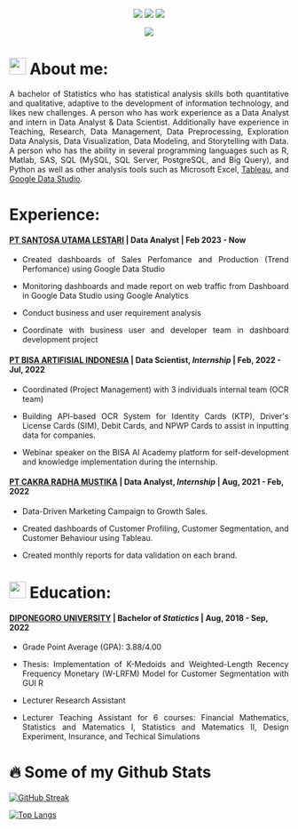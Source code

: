 <p align = "center">
    <a href="mailto:tafif5880@gmail.com" target="blank"><img src="https://img.shields.io/badge/Gmail-c14438?style=flat&logo=Gmail&logoColor=white"/></a>
    <a href="https://www.linkedin.com/in/tafiflukman/" target="blank"><img src="https://img.shields.io/badge/LinkedIn-0072b1?style=flat&logo=Linkedin&logoColor=white"/></a>
    <a href="https://public.tableau.com/app/profile/ta.fif.lukman.afandi" target="blank"><img src="https://img.shields.io/badge/Tableau_Public-ffffff?style=flat&logo=Tableau"/></a>
</p>
<p align="center"> <img src=https://komarev.com/ghpvc/?username=Tafif04></p>

# <img src="https://cdn0.iconfinder.com/data/icons/business-situations-flat-1/64/annual-report-graph-summary-company-1024.png" width="30px"> **About me**:
<p align = "justify"> 
A bachelor of Statistics who has statistical analysis skills both quantitative and qualitative, adaptive to the development of information technology, and likes new challenges. A person who has work experience as a Data Analyst and intern in Data Analyst & Data Scientist.  Additionally have experience in Teaching, Research, Data Management, Data Preprocessing, Exploration Data Analysis, Data Visualization, Data Modeling, and Storytelling with Data. A person who has the ability in several programming languages such as R, Matlab, SAS, SQL (MySQL, SQL Server, PostgreSQL, and Big Query), and Python as well as other analysis tools such as Microsoft Excel, <a href = "https://public.tableau.com/app/profile/ta.fif.lukman.afandi">Tableau</a>, and <a href = "https://lookerstudio.google.com/u/0/reporting/587262a8-0652-4ace-99bd-f8ecb3023a97/page/uI0FD">Google Data Studio</a>. 
</p>

# Experience:
#### [**PT SANTOSA UTAMA LESTARI**](https://vasham.co.id/) | Data Analyst | Feb 2023 - Now
   - <p align="justify"> Created dashboards of Sales Perfomance and Production (Trend Perfomance) using Google Data Studio
   - <p align="justify"> Monitoring dashboards and made report on web traffic from Dashboard in Google Data Studio using Google Analytics
   - <p align="justify"> Conduct business and user requirement analysis
   - <p align="justify"> Coordinate with business user and developer team in dashboard development project
#### [**PT BISA ARTIFISIAL INDONESIA**](https://www.linkedin.com/company/bisa-ai/) | Data Scientist, _Internship_ | Feb, 2022 - Jul, 2022
   - <p align="justify"> Coordinated (Project Management) with 3 individuals internal team (OCR team) </p>
   - <p align="justify"> Building API-based OCR System for Identity Cards (KTP), Driver's License Cards (SIM), Debit Cards, and NPWP Cards to assist in inputting data for companies. </p> 
   - <p align="justify"> Webinar speaker on the BISA AI Academy platform for self-development and knowledge implementation during the internship. </p>
#### [**PT CAKRA RADHA MUSTIKA**](https://cakraradhamustika.com/) | Data Analyst, _Internship_ | Aug, 2021 - Feb, 2022
   - <p align="justify"> Data-Driven Marketing Campaign to Growth Sales. </p>
   - <p align="justify"> Created dashboards of Customer Profiling, Customer Segmentation, and Customer Behaviour using Tableau. </p>
   - <p align="justify"> Created monthly reports for data validation on each brand. </p>

# <img src="https://cdn-icons-png.flaticon.com/512/201/201614.png" width="30px"> Education:
#### [**DIPONEGORO UNIVERSITY**](https://www.undip.ac.id/) | Bachelor of _Statictics_ | Aug, 2018 - Sep, 2022
   - <p align="justify"> Grade Point Average (GPA): 3.88/4.00 </p>
   - <p align="justify"> Thesis: Implementation of K-Medoids and Weighted-Length Recency Frequency Monetary (W-LRFM) Model for Customer Segmentation with GUI R </p>
   - <p align="justify"> Lecturer Research Assistant </p>
   - <p align="justify"> Lecturer Teaching Assistant for 6 courses: Financial Mathematics, Statistics and Matematics I, Statistics and Matematics II, Design Experiment, Insurance, and Techical Simulations </p>

# :fire: **Some of my Github Stats**
[![GitHub Streak](http://github-readme-streak-stats.herokuapp.com?user=Tafif04&theme=dark&background=000000)](https://git.io/streak-stats)

[![Top Langs](https://github-readme-stats.vercel.app/api/top-langs/?username=Tafif04&layout=compact&theme=vision-friendly-dark)](https://github.com/anuraghazra/github-readme-stats)
